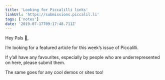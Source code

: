 ```yaml
---
title: 'Looking for Piccalilli links'
linkUrl: 'https://submissions.piccalil.li'
tags: ['notes'] 
date: '2019-07-17T09:17:48.711Z'
---
```

Hey Pals 👋,

I’m looking for a featured article for this week’s issue of Piccalilli.

If y’all have any favourites, especially by people who are underrepresented on here, please submit them.

The same goes for any cool demos or sites too!  